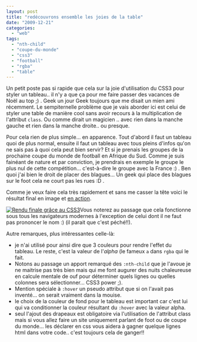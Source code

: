 ```yaml
---
layout: post
title: "redécouvrons ensemble les joies de la table"
date: "2009-12-21"
categories: 
  - "web"
tags: 
  - "nth-child"
  - "coupe-du-monde"
  - "css3"
  - "football"
  - "rgba"
  - "table"
---
```


Un petit poste pas si rapide que cela sur la joie d'utilisation du CSS3 pour styler un tableau.. il n'y a que ça pour me faire passer des vacances de Noël au top ;) . Geek un jour Geek toujours que me disait un mien ami récemment. Le sempiternelle problème que je vais aborder ici est celui de styler une table de manière cool sans avoir recours à la multiplication de l'attribut `class`. Ou comme dirait un magicien .. avec rien dans la manche gauche et rien dans la manche droite.. ou presque.

Pour cela rien de plus simple... en apparence. Tout d'abord il faut un tableau quoi de plus normal, ensuite il faut un tableau avec tous pleins d'infos qu'on ne sais pas à quoi cela peut bien servir? Et si je prenais les groupes de la prochaine coupe du monde de football en Afrique du Sud. Comme je suis fainéant de nature et par conviction, je prendrais en exemple le groupe le plus nul de cette compétition... c'est-à-dire le groupe avec la France :) . Ben quoi j'ai bien le droit de placer des blagues... Un geek qui place des blagues sur le foot cela ne court pas les rues :D .

Comme je veux faire cela très rapidement et sans me casser la tête voici le résultat final en image et [en action](http://nyamsprod.com/test/css/).

[![](images/table-rendu-finale-300x95.png "Rendu finale grâce au CSS3")](http://www.nyamsprod.com/blog/wp-content/uploads/2009/12/table-rendu-finale.png)Vous noterez au passage que cela fonctionne sous tous les navigateurs modernes à l'exception de celui dont il ne faut pas prononcer le nom :) (il parait que c'est péché!!).

Autre remarques, plus intéressantes celle-là:

- je n'ai utilisé pour ainsi dire que 3 couleurs pour rendre l'effet du tableau. Le reste, c'est la valeur de l'_alpha_ (le fameux `a` dans `rgba` qui le fait.
- Notons au passage un apport remarqué des `:nth-child` que je l'avoue je ne maitrise pas très bien mais qui me font augurer des nuits chaleureuse en calcule mentale de ouf pour déterminer quels lignes ou quelles colonnes sera sélectionner... CSS3 power ;).
- Mention spéciale à `:hover` un pseudo attribut que si on l'avait pas inventé... on serait vraiment dans la mouise.
- le choix de la couleur de fond pour le tableau est important car c'est lui qui va conditionner la couleur résultant du `:hover` avec la valeur alpha.
- seul l'ajout des drapeaux est obligatoire via l'utilisation de l'attribut class mais si vous allez faire un site uniquement parlant de foot ou de coupe du monde... les déclarer en css vous aidera à gagner quelque lignes html dans votre code.. c'est toujours cela de ganger!!
